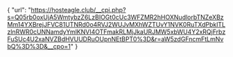 {
  "url": "https://hosteagle.club/__cpi.php?s=Q05rb0oxUjA5WmtybzZ6LzBIOGt0cUc3WFZMR2hHOXNudlorbTNZeXBzMm14YXBrejJFVC81UTNRd0o4RVJ2WUJvMXhWZTUvY1NVK0RuTXdPbklTLzlnRWR0cUNNamdyYmlKNVI4OTFmakRLMjJkaURJMW5xbWU4Y2xRQjFrbzFuSUc4U2xaNVZBdHVUUDRuOUpnNEtBPT0%3D&r=aW5zdGFncmFtLmNvbQ%3D%3D&__cpo=1"
}
